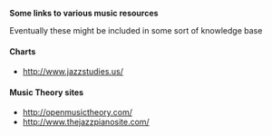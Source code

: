 **Some links to various music resources**

Eventually these might be included in some sort of knowledge base

#### Charts
- http://www.jazzstudies.us/

#### Music Theory sites
- http://openmusictheory.com/
- http://www.thejazzpianosite.com/

